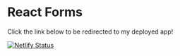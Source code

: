 # React Forms

Click the link below to be redirected to my deployed app!

[![Netlify Status](https://api.netlify.com/api/v1/badges/d7b3016e-9d92-4475-b7bb-3414c7a069d3/deploy-status)](https://stevensreactrouter.netlify.app)
